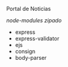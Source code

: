 Portal de Noticias  

*node-modules zipado*

* express
* express-validator
* ejs
* consign 
* body-parser
